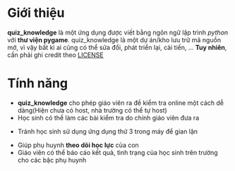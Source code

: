 # Giới thiệu
**quiz_knowledge** là một ứng dụng được viết bằng ngôn ngữ lập trình *python* với __thư viện pygame__.
quiz_knowledge là một dự án/kho lưu trữ mã nguồn mở, vì vậy bất kì ai cũng có thể sửa đổi, phát triển lại, cải tiến, ... **Tuy nhiên**, cần phải ghi credit theo [LICENSE](https://github.com/HaiYTB/quiz_knowledge/blob/main/LICENSE)

# Tính năng
* **quiz_knowledge** cho phép giáo viên ra đề kiểm tra online một cách dễ dàng(Hiện chưa có host, nhà trường có thể tự host)
* Học sinh có thể làm các bài kiểm tra do chính giáo viên đưa ra
 - Tránh học sinh sử dụng ứng dụng thứ 3 trong máy để gian lận
* Giúp phụ huynh __theo dõi học lực__ của con
* Giáo viên có thể báo cáo kết quả, tình trạng của học sinh trên trường cho các bậc phụ huynh